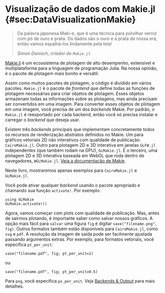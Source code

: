 # Visualização de dados com Makie.jl {#sec:DataVisualizationMakie}

> Da palavra japonesa Maki-e, que é uma técnica para polvilhar verniz com pó de ouro e prata.
> Os dados são o ouro e a prata da nossa era, então vamos espalhá-los lindamente pela tela!
>
> _Simon Danisch, criador do `Makie.jl`_

[Makie.jl](http://makie.juliaplots.org/stable/index.html) é um ecossistema de plotagem de alto desempenho, extensível e multiplataforma para a linguagem de programação Julia.
Na nossa opinião, é o pacote de plotagem mais bonito e versátil.

Assim como muitos pacotes de plotagem, o código é dividido em vários pacotes.
`Makie.jl` é o pacote de _frontend_ que define todas as funções de plotagem necessárias para criar objetos de plotagem.
Esses objetos armazenam todas as informações sobre as plotagens, mas ainda precisam ser convertidos em uma imagem.
Para converter esses objetos de plotagem em uma imagem, você precisa de um dos _backends_ Makie.
Por padrão, o `Makie.jl` é reexportado por cada backend, então você só precisa instalar e carregar o _backend_ que deseja usar.

Existem três _backends_ principais que implementam concretamente todos os recursos de renderização abstratos definidos no Makie.
Um para gráficos vetoriais 2D não interativos com qualidade de publicação: `CairoMakie.jl`.
Outro para plotagem 2D e 3D interativa em janelas `GLFW.jl` independentes (que também rodam na GPU), `GLMakie.jl`.
E o terceiro, uma plotagem 2D e 3D interativa baseada em WebGL que roda dentro de navegadores, `WGLMakie.jl`. [Veja a documentação de Makie](http://makie.juliaplots.org/stable/documentation/backends_and_output/).

Neste livro, mostraremos apenas exemplos para `CairoMakie.jl` e `GLMakie.jl`.

Você pode ativar qualquer _backend_ usando o pacote apropriado e chamando sua função `activate!`.
Por exemplo:

```
using GLMakie
GLMakie.activate!()
```

Agora, vamos começar com plots com qualidade de publicação.
Mas, antes de sairmos plotando, é importante saber como salvar nossos gráficos.
A opção mais fácil para `salvar` uma figura `fig` é digitar `save("filename.png", fig)`.
Outros formatos também estão disponíveis para `CairoMakie.jl`, como `svg` e `pdf`.
A resolução da imagem de saída pode ser facilmente ajustada passando argumentos extras.
Por exemplo, para formatos vetoriais, você especifica `pt_per_unit`:

```
save("filename.pdf", fig; pt_per_unit=2)
```

ou

```
save("filename.pdf", fig; pt_per_unit=0.5)
```

Para `png`, você especifica `px_per_unit`.
Veja [Backends & Output](https://makie.juliaplots.org/stable/documentation/backends_and_output/) para mais detalhes.
